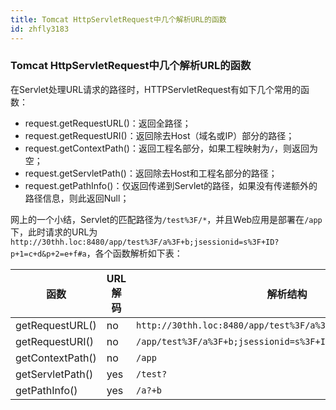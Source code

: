 ```yaml
---
title: Tomcat HttpServletRequest中几个解析URL的函数
id: zhfly3183
---
```


### Tomcat HttpServletRequest中几个解析URL的函数

在Servlet处理URL请求的路径时，HTTPServletRequest有如下几个常用的函数：

*   request.getRequestURL()：返回全路径；
*   request.getRequestURI()：返回除去Host（域名或IP）部分的路径；
*   request.getContextPath()：返回工程名部分，如果工程映射为`/`，则返回为空；
*   request.getServletPath()：返回除去Host和工程名部分的路径；
*   request.getPathInfo()：仅返回传递到Servlet的路径，如果没有传递额外的路径信息，则此返回Null；

网上的一个小结，Servlet的匹配路径为`/test%3F/*`，并且Web应用是部署在`/app`下，此时请求的URL为`http://30thh.loc:8480/app/test%3F/a%3F+b;jsessionid=s%3F+ID?p+1=c+d&p+2=e+f#a`，各个函数解析如下表：

| 函数 | URL解码 | 解析结构 |
| --- | --- | --- |
| getRequestURL() | no | `http://30thh.loc:8480/app/test%3F/a%3F+b;jsessionid=s%3F+ID` |
| getRequestURI() | no | `/app/test%3F/a%3F+b;jsessionid=s%3F+ID` |
| getContextPath() | no | `/app` |
| getServletPath() | yes | `/test?` |
| getPathInfo() | yes | `/a?+b` |